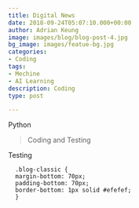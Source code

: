 ```yaml
---
title: Digital News
date: 2018-09-24T05:07:10.000+00:00
author: Adrian Keung
image: images/blog/blog-post-4.jpg
bg_image: images/featue-bg.jpg
categories:
- Coding
tags:
- Mechine
- AI Learning
description: Coding
type: post

---
```

Python

> Coding and Testing

Testing

      .blog-classic {
      margin-bottom: 70px;
      padding-bottom: 70px;
      border-bottom: 1px solid #efefef;
      }